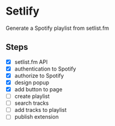 # Setlify

Generate a Spotify playlist from setlist.fm


## Steps

- [x] setlist.fm API
- [x] authentication to Spotify
- [x] authorize to Spotify
- [x] design popup
- [x] add button to page
- [ ] create playlist
- [ ] search tracks
- [ ] add tracks to playlist
- [ ] publish extension
